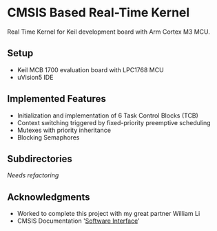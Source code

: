 # CMSIS Based Real-Time Kernel
Real Time Kernel for Keil development board with Arm Cortex M3 MCU.

## Setup
* Keil MCB 1700 evaluation board with LPC1768 MCU
* uVision5 IDE

## Implemented Features
* Initialization and implementation of 6 Task Control Blocks (TCB)
* Context switching triggered by fixed-priority preemptive scheduling
* Mutexes with priority inheritance
* Blocking Semaphores

## Subdirectories
*Needs refactoring*
 
## Acknowledgments
* Worked to complete this project with my great partner William Li
* CMSIS Documentation '[Software Interface](http://www.keil.com/pack/doc/CMSIS/General/html/index.html)'
